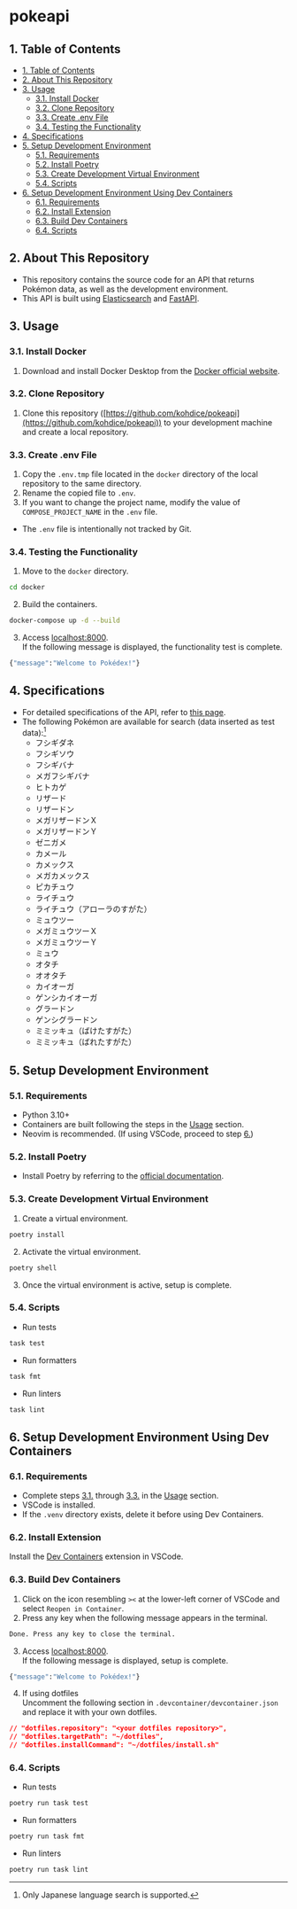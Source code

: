 # pokeapi

## 1. Table of Contents
- [1. Table of Contents](#1-table-of-contents)
- [2. About This Repository](#2-about-this-repository)
- [3. Usage](#3-usage)
  - [3.1. Install Docker](#31-install-docker)
  - [3.2. Clone Repository](#32-clone-repository)
  - [3.3. Create .env File](#33-create-env-file)
  - [3.4. Testing the Functionality](#34-testing-the-functionality)
- [4. Specifications](#4-specifications)
- [5. Setup Development Environment](#5-setup-development-environment)
  - [5.1. Requirements](#51-requirements)
  - [5.2. Install Poetry](#52-install-poetry)
  - [5.3. Create Development Virtual Environment](#53-create-development-virtual-environment)
  - [5.4. Scripts](#54-scripts)
- [6. Setup Development Environment Using Dev Containers](#6-setup-development-environment-using-dev-containers)
  - [6.1. Requirements](#61-requirements)
  - [6.2. Install Extension](#62-install-extension)
  - [6.3. Build Dev Containers](#63-build-dev-containers)
  - [6.4. Scripts](#64-scripts)


## 2. About This Repository
- This repository contains the source code for an API that returns Pokémon data, as well as the development environment.
- This API is built using [Elasticsearch](https://www.elastic.co/elasticsearch/) and [FastAPI](https://fastapi.tiangolo.com/).

## 3. Usage

### 3.1. Install Docker
1. Download and install Docker Desktop from the [Docker official website](https://www.docker.com/products/docker-desktop/).

### 3.2. Clone Repository
1. Clone this repository ([https://github.com/kohdice/pokeapi](https://github.com/kohdice/pokeapi)) to your development machine and create a local repository.

### 3.3. Create .env File
1. Copy the `.env.tmp` file located in the `docker` directory of the local repository to the same directory.
2. Rename the copied file to `.env`.
3. If you want to change the project name, modify the value of `COMPOSE_PROJECT_NAME` in the `.env` file.
- The `.env` file is intentionally not tracked by Git.

### 3.4. Testing the Functionality
1. Move to the `docker` directory.
```bash
cd docker
```
2. Build the containers.
```bash
docker-compose up -d --build
```
3. Access [localhost:8000](http://localhost:8000/).<br>
If the following message is displayed, the functionality test is complete.
```bash
{"message":"Welcome to Pokédex!"}
```

## 4. Specifications
- For detailed specifications of the API, refer to [this page](https://kohdice.github.io/pokeapi/).
- The following Pokémon are available for search (data inserted as test data):[^1]
  - フシギダネ
  - フシギソウ
  - フシギバナ
  - メガフシギバナ
  - ヒトカゲ
  - リザード
  - リザードン
  - メガリザードンＸ
  - メガリザードンＹ
  - ゼニガメ
  - カメール
  - カメックス
  - メガカメックス
  - ピカチュウ
  - ライチュウ
  - ライチュウ（アローラのすがた）
  - ミュウツー
  - メガミュウツーＸ
  - メガミュウツーＹ
  - ミュウ
  - オタチ
  - オオタチ
  - カイオーガ
  - ゲンシカイオーガ
  - グラードン
  - ゲンシグラードン
  - ミミッキュ（ばけたすがた）
  - ミミッキュ（ばれたすがた）

## 5. Setup Development Environment

### 5.1. Requirements
- Python 3.10+
- Containers are built following the steps in the [Usage](#3-usage) section.
- Neovim is recommended. (If using VSCode, proceed to step [6.](#6-setting-up-the-development-environment-using-dev-containers))

### 5.2. Install Poetry
- Install Poetry by referring to the [official documentation](https://python-poetry.org/docs/).

### 5.3. Create Development Virtual Environment
1. Create a virtual environment.
```bash
poetry install
```
2. Activate the virtual environment.
```bash
poetry shell
```
3. Once the virtual environment is active, setup is complete.

### 5.4. Scripts
- Run tests
```bash
task test
```
- Run formatters
```bash
task fmt
```
- Run linters
```bash
task lint
```

## 6. Setup Development Environment Using Dev Containers

### 6.1. Requirements
- Complete steps [3.1.](#31-installing-docker) through [3.3.](#33-creating-the-env-file) in the [Usage](#3-usage) section.
- VSCode is installed.
- If the `.venv` directory exists, delete it before using Dev Containers.

### 6.2. Install Extension
Install the [Dev Containers](https://marketplace.visualstudio.com/items?itemName=ms-vscode-remote.remote-containers) extension in VSCode.

### 6.3. Build Dev Containers
1. Click on the icon resembling `><` at the lower-left corner of VSCode and select `Reopen in Container`.
2. Press any key when the following message appears in the terminal.
```bash
Done. Press any key to close the terminal.
```
3. Access [localhost:8000](http://localhost:8000/).<br>
If the following message is displayed, setup is complete.
```bash
{"message":"Welcome to Pokédex!"}
```
4. If using dotfiles<br>
Uncomment the following section in `.devcontainer/devcontainer.json` and replace it with your own dotfiles.
```json
// "dotfiles.repository": "<your dotfiles repository>",
// "dotfiles.targetPath": "~/dotfiles",
// "dotfiles.installCommand": "~/dotfiles/install.sh"
```

### 6.4. Scripts
- Run tests
```bash
poetry run task test
```
- Run formatters
```bash
poetry run task fmt
```
- Run linters
```bash
poetry run task lint
```


[^1]: Only Japanese language search is supported.
